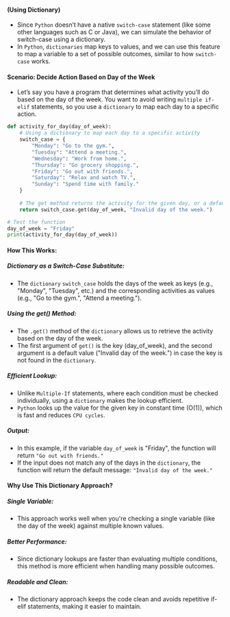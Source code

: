 #### (Using Dictionary)
- Since `Python` doesn’t have a native `switch-case` statement (like some other languages such as C or Java), we can simulate the behavior of switch-case using a dictionary. 
- In `Python`, `dictionaries` map keys to values, and we can use this feature to map a variable to a set of possible outcomes, similar to how `switch-case` works.

#### Scenario: Decide Action Based on Day of the Week
- Let’s say you have a program that determines what activity you’ll do based on the day of the week. You want to avoid writing `multiple if-elif` statements, so you use a `dictionary` to map each day to a specific action.

```python
def activity_for_day(day_of_week):
    # Using a dictionary to map each day to a specific activity
    switch_case = {
        "Monday": "Go to the gym.",
        "Tuesday": "Attend a meeting.",
        "Wednesday": "Work from home.",
        "Thursday": "Go grocery shopping.",
        "Friday": "Go out with friends.",
        "Saturday": "Relax and watch TV.",
        "Sunday": "Spend time with family."
    }
    
    # The get method returns the activity for the given day, or a default message if the day isn't valid
    return switch_case.get(day_of_week, "Invalid day of the week.")

# Test the function
day_of_week = "Friday"
print(activity_for_day(day_of_week))
```

#### How This Works:
##### Dictionary as a Switch-Case Substitute:
- The `dictionary` `switch_case` holds the days of the week as keys (e.g., "Monday", "Tuesday", etc.) and the corresponding activities as values (e.g., "Go to the gym.", "Attend a meeting.").

##### Using the get() Method:
- The `.get()` method of the `dictionary` allows us to retrieve the activity based on the day of the week. 
- The first argument of `get()` is the key (day_of_week), and the second argument is a default value ("Invalid day of the week.") in case the key is not found in the `dictionary`.

##### Efficient Lookup:
- Unlike `Multiple-If` statements, where each condition must be checked individually, using a `dictionary` makes the lookup efficient. 
- `Python` looks up the value for the given key in constant time (O(1)), which is fast and reduces `CPU cycles`.

##### Output:
- In this example, if the variable `day_of_week` is "Friday", the function will return `"Go out with friends."` 
- If the input does not match any of the days in the `dictionary`, the function will return the default message: `"Invalid day of the week."`


#### Why Use This Dictionary Approach?
##### Single Variable: 
- This approach works well when you're checking a single variable (like the day of the week) against multiple known values.
##### Better Performance: 
- Since dictionary lookups are faster than evaluating multiple conditions, this method is more efficient when handling many possible outcomes.
##### Readable and Clean: 
- The dictionary approach keeps the code clean and avoids repetitive if-elif statements, making it easier to maintain.